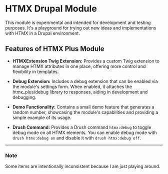 # HTMX Drupal Module

This module is experimental and intended for development and testing purposes.
It's a playground for trying out new ideas and implementations with HTMX in
a Drupal environment.

## Features of HTMX Plus Module
- **HTMXExtension Twig Extension:**
Provides a custom Twig extension to manage HTMX attributes in one place,
offering more control and flexibility in templates.

- **Debug Extension:**
Includes a debug extension that can be enabled via the module's settings form.
When enabled, it attaches the htmx_plus/debug library to responses,
aiding in development and debugging.

- **Demo Functionality:**
Contains a small demo feature that generates a random number, showcasing the
module's capabilities and providing a simple example of its usage.

- **Drush Command:**
Provides a Drush command `htmx:debug` to toggle debug mode on all HTMX elements.
You can enable debug mode with `drush htmx:debug on` and disable it with `drush htmx:debug off`.

---

### Note
Some items are intentionally inconsistent because I am just playing around.
